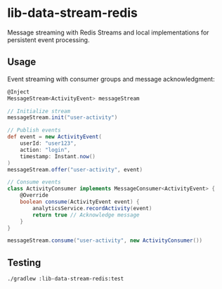 # lib-data-stream-redis

Message streaming with Redis Streams and local implementations for persistent event processing.

## Usage

Event streaming with consumer groups and message acknowledgment:

```groovy
@Inject
MessageStream<ActivityEvent> messageStream

// Initialize stream
messageStream.init("user-activity")

// Publish events
def event = new ActivityEvent(
    userId: "user123",
    action: "login",
    timestamp: Instant.now()
)
messageStream.offer("user-activity", event)

// Consume events
class ActivityConsumer implements MessageConsumer<ActivityEvent> {
    @Override
    boolean consume(ActivityEvent event) {
        analyticsService.recordActivity(event)
        return true // Acknowledge message
    }
}

messageStream.consume("user-activity", new ActivityConsumer())
```

## Testing

```bash
./gradlew :lib-data-stream-redis:test
```